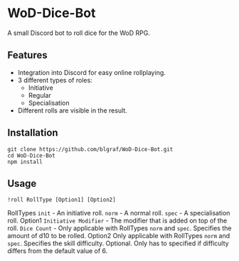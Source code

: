 # WoD-Dice-Bot
A small Discord bot to roll dice for the WoD RPG.

## Features
- Integration into Discord for easy online rollplaying.
- 3 different types of roles:
    - Initiative
    - Regular
    - Specialisation
- Different rolls are visible in the result.

## Installation
```
git clone https://github.com/blgraf/WoD-Dice-Bot.git
cd WoD-Dice-Bot
npm install
```

## Usage
`!roll RollType [Option1] [Option2]`

RollTypes
    `init` - An initiative roll.
    `norm` - A normal roll.
    `spec` - A specialisation roll.
Option1
    `Initiative Modifier` - The modifier that is added on top of the roll.
    `Dice Count` - Only applicable with RollTypes `norm` and `spec`. Specifies the amount of d10 to be rolled.
Option2
    Only applicable with RollTypes `norm` and `spec`. Specifies the skill difficulty.
    Optional. Only has to specified if difficulty differs from the default value of 6.